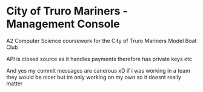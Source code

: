 # City of Truro Mariners - Management Console
A2 Computer Science coursework for the City of Truro Mariners Model Boat Club

API is closed source as it handles payments therefore has private keys etc

And yes my commit messages are canerous xD if i was working in a team they would be nicer but im only working on my own so it doesnt really matter

